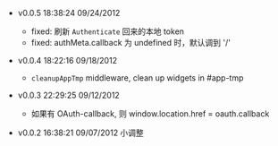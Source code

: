 * v0.0.5 18:38:24 09/24/2012
  * fixed: 刷新 `Authenticate` 回来的本地 token
  * fixed: authMeta.callback 为 undefined 时，默认调到 '/'

* v0.0.4 18:22:16 09/18/2012
  + `cleanupAppTmp` middleware, clean up widgets in #app-tmp

* v0.0.3 22:29:25 09/12/2012
  + 如果有 OAuth-callback, 则 window.location.href = oauth.callback

* v0.0.2 16:38:21 09/07/2012
  小调整
